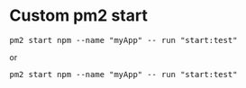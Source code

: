 
# Custom pm2 start
<pre>pm2 start npm --name "myApp" -- run "start:test"</pre>
or
<pre>pm2 start npm --name "myApp" -- run "start:test"</pre>
